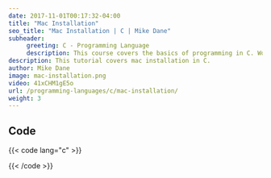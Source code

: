 ```yaml
---
date: 2017-11-01T00:17:32-04:00
title: "Mac Installation"
seo_title: "Mac Installation | C | Mike Dane"
subheader:
     greeting: C - Programming Language
     description: This course covers the basics of programming in C. Work your way through the videos/articles and I'll teach you everything you need to know to start your programming journey!
description: This tutorial covers mac installation in C.
author: Mike Dane
image: mac-installation.png
video: 41xCHM1gE5o
url: /programming-languages/c/mac-installation/
weight: 3
---
```


## Code

{{< code lang="c" >}}

{{< /code >}}